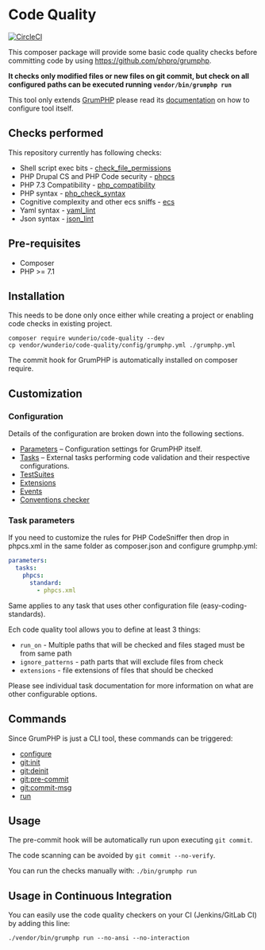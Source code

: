 # Code Quality

[![CircleCI](https://circleci.com/gh/wunderio/code-quality.svg?style=svg)](https://circleci.com/gh/wunderio/code-quality)

This composer package will provide some basic code quality checks before committing
code by using https://github.com/phpro/grumphp.

**It checks only modified files or new files on git commit, but check on all configured
paths can be executed running `vendor/bin/grumphp run`**

This tool only extends [GrumPHP](https://github.com/phpro/grumphp) please read 
its [documentation](https://github.com/phpro/grumphp/blob/master/README.md#configuration) on how to configure tool itself.

## Checks performed

This repository currently has following checks:

* Shell script exec bits - [check_file_permissions](src/Task/CheckFilePermissions/README.md)
* PHP Drupal CS and PHP Code security  - [phpcs](src/Task/Phpcs/README.md)
* PHP 7.3 Compatibility - [php_compatibility](src/Task/PhpCompatibility/README.md)
* PHP syntax - [php_check_syntax](src/Task/PhpCheckSyntax/README.md)
* Cognitive complexity and other ecs sniffs - [ecs](src/Task/Ecs/README.md)
* Yaml syntax - [yaml_lint](src/Task/YamlLint/README.md)
* Json syntax - [json_lint](src/Task/JsonLint/README.md)

## Pre-requisites

* Composer
* PHP >= 7.1

## Installation

This needs to be done only once either while creating a project or enabling code checks in existing project.

```
composer require wunderio/code-quality --dev
cp vendor/wunderio/code-quality/config/grumphp.yml ./grumphp.yml
```

The commit hook for GrumPHP is automatically installed on composer require.

## Customization

### Configuration

Details of the configuration are broken down into the following sections.

- [Parameters](https://github.com/phpro/grumphp/blob/master/doc/parameters.md) &ndash; Configuration settings for GrumPHP itself.
- [Tasks](https://github.com/phpro/grumphp/blob/master/doc/tasks.md) &ndash; External tasks performing code validation and their respective configurations.
- [TestSuites](https://github.com/phpro/grumphp/blob/master/doc/testsuites.md)
- [Extensions](https://github.com/phpro/grumphp/blob/master/doc/extensions.md)
- [Events](https://github.com/phpro/grumphp/blob/master/doc/events.md)
- [Conventions checker](https://github.com/phpro/grumphp/blob/master/doc/conventions.md)

### Task parameters
If you need to customize the rules for PHP CodeSniffer then drop in phpcs.xml in the same
folder as composer.json and configure grumphp.yml:
````yml
parameters:
  tasks:
    phpcs:
      standard:
        - phpcs.xml
````

Same applies to any task that uses other configuration file (easy-coding-standards).

Ech code quality tool allows you to define at least 3 things:
- `run_on` - Multiple paths that will be checked and files staged must be from same path
- `ignore_patterns` - path parts that will exclude files from check
- `extensions` - file extensions of files that should be checked

Please see individual task documentation for more information on what are other configurable options.



## Commands

Since GrumPHP is just a CLI tool, these commands can be triggered:

- [configure](https://github.com/phpro/grumphp/blob/master/doc/commands.md#installation)
- [git:init](https://github.com/phpro/grumphp/blob/master/doc/commands.md#installation)
- [git:deinit](https://github.com/phpro/grumphp/blob/master/doc/commands.md#installation)
- [git:pre-commit](https://github.com/phpro/grumphp/blob/master/doc/commands.md#git-hooks)
- [git:commit-msg](https://github.com/phpro/grumphp/blob/master/doc/commands.md#git-hooks)
- [run](https://github.com/phpro/grumphp/blob/master/doc/commands.md#run)

## Usage

The pre-commit hook will be automatically run upon executing `git commit`.

The code scanning can be avoided by `git commit --no-verify`.

You can run the checks manually with: `./bin/grumphp run`

## Usage in Continuous Integration
You can easily use the code quality checkers on your CI (Jenkins/GitLab CI) by adding this line:

```
./vendor/bin/grumphp run --no-ansi --no-interaction
```
